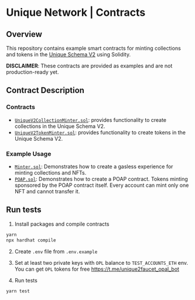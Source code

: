 # Unique Network | Contracts

## Overview

This repository contains example smart contracts for minting collections and tokens in the [Unique Schema V2](https://docs.uniquenetwork.dev/reference/schemas) using Solidity.

**DISCLAIMER**: These contracts are provided as examples and are not production-ready yet.

## Contract Description

### Contracts

- [`UniqueV2CollectionMinter.sol`](./contracts/UniqueV2CollectionMinter.sol): provides functionality to create collections in the Unique Schema V2.
- [`UniqueV2TokenMinter.sol`](./contracts/UniqueV2TokenMinter.sol): provides functionality to create tokens in the Unique Schema V2.

### Example Usage

- [`Minter.sol`](./contracts/recipes/Minter.sol): Demonstrates how to create a gasless experience for minting collections and NFTs.
- [`POAP.sol`](./contracts/recipes/POAP.sol): Demonstrates how to create a POAP contract. Tokens minting sponsored by the POAP contract itself. Every account can mint only one NFT and cannot transfer it.

## Run tests

1. Install packages and compile contracts

```bash
yarn
npx hardhat compile
```

2. Create `.env` file from `.env.example`
3. Set at least two private keys with `OPL` balance to `TEST_ACCOUNTS_ETH` env. You can get `OPL` tokens for free https://t.me/unique2faucet_opal_bot

4. Run tests

```bash
yarn test
```
